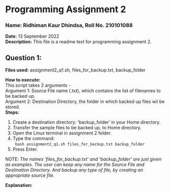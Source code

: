 # Programming Assignment 2
### **Name:** Ridhiman Kaur Dhindsa, **Roll No.** 210101088

**Date:** 13 September 2022  
**Description:** This file is a readme text for programming assignment 2.

## Question 1:
**Files used:** assignment2_q1.sh, files_for_backup.txt, backup_folder  

**How to execute:**  
This script takes 2 arguments -  
Argument 1: Source File name (.txt), which contains the list of filenames to be backed up.  
Argument 2: Destination Directory, the folder in which backed up files wil be stored.  
**Steps:**
1) Create a destination directory: 'backup_folder' in your Home directory.
3) Transfer the sample files to be backed up, to Home directory. <!-- 2) Create a source text: 'files_for_backup.txt' with filenames (including file extension) of the files you want to backup. *Or use the sample text file and backup files attatched with assignment. NOTE: The files required to be backed up must be in your HOME directory.* -->
3) Open the Linux terminal in assignment 2 folder.
4) Type the command:   
``` bash assignment2_q1.sh files_for_backup.txt backup_folder```
5) Press Enter.  

NOTE: *The names 'files_for_backup.txt' and 'backup_folder' are just given as examples. The user can keep any name for the Source File and Destination Directory. And backup any type of file, by creating an appropriate source file.*

**Explanation:**  
